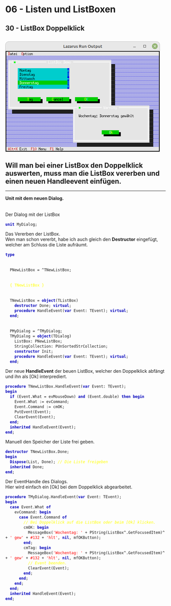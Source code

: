 # 06 - Listen und ListBoxen
## 30 - ListBox Doppelklick
<img src="image.png" alt="Selfhtml"><br><br>
Will man bei einer <b>ListBox</b> den Doppelklick auswerten, muss man die ListBox vererben und einen neuen Handleevent einfügen.<br>
---
---
<b>Unit mit dem neuen Dialog.</b><br>
<br><br>
Der Dialog mit der ListBox<br>
<pre><code><b><font color="0000BB">unit</font></b> MyDialog;
</code></pre>
Das Vererben der ListBox.<br>
Wen man schon vererbt, habe ich auch gleich den <b>Destructor</b> eingefügt, welcher am Schluss die Liste aufräumt.<br>
<pre><code><b><font color="0000BB">type</font></b>
<br>
  PNewListBox = ^TNewListBox;
<br>
  <font color="#FFFF00">{ TNewListBox }</font>
<br>
  TNewListBox = <b><font color="0000BB">object</font></b>(TListBox)
    <b><font color="0000BB">destructor</font></b> Done; <b><font color="0000BB">virtual</font></b>;
    <b><font color="0000BB">procedure</font></b> HandleEvent(<b><font color="0000BB">var</font></b> Event: TEvent); <b><font color="0000BB">virtual</font></b>;
  <b><font color="0000BB">end</font></b>;
<br>
  PMyDialog = ^TMyDialog;
  TMyDialog = <b><font color="0000BB">object</font></b>(TDialog)
    ListBox: PNewListBox;
    StringCollection: PUnSortedStrCollection;
    <b><font color="0000BB">constructor</font></b> Init;
    <b><font color="0000BB">procedure</font></b> HandleEvent(<b><font color="0000BB">var</font></b> Event: TEvent); <b><font color="0000BB">virtual</font></b>;
  <b><font color="0000BB">end</font></b>;
</code></pre>
Der neue <b>HandleEvent</b> der beuen ListBox, welcher den Doppelklick abfängt und ihn als [Ok] interprediert.<br>
<pre><code><b><font color="0000BB">procedure</font></b> TNewListBox.HandleEvent(<b><font color="0000BB">var</font></b> Event: TEvent);
<b><font color="0000BB">begin</font></b>
  <b><font color="0000BB">if</font></b> (Event.What = evMouseDown) <b><font color="0000BB">and</font></b> (Event.double) <b><font color="0000BB">then</font></b> <b><font color="0000BB">begin</font></b>
    Event.What := evCommand;
    Event.Command := cmOK;
    PutEvent(Event);
    ClearEvent(Event);
  <b><font color="0000BB">end</font></b>;
  <b><font color="0000BB">inherited</font></b> HandleEvent(Event);
<b><font color="0000BB">end</font></b>;
</code></pre>
Manuell den Speicher der Liste frei geben.<br>
<pre><code><b><font color="0000BB">destructor</font></b> TNewListBox.Done;
<b><font color="0000BB">begin</font></b>
  <b><font color="0000BB">Dispose</font></b>(List, Done); <i><font color="#FFFF00">// Die Liste freigeben</font></i>
  <b><font color="0000BB">inherited</font></b> Done;
<b><font color="0000BB">end</font></b>;
</code></pre>
Der EventHandle des Dialogs.<br>
Hier wird einfach ein [Ok] bei dem Doppelklick abgearbeitet.<br>
<pre><code><b><font color="0000BB">procedure</font></b> TMyDialog.HandleEvent(<b><font color="0000BB">var</font></b> Event: TEvent);
<b><font color="0000BB">begin</font></b>
  <b><font color="0000BB">case</font></b> Event.What <b><font color="0000BB">of</font></b>
    evCommand: <b><font color="0000BB">begin</font></b>
      <b><font color="0000BB">case</font></b> Event.Command <b><font color="0000BB">of</font></b>
        <i><font color="#FFFF00">// Bei Doppelklick auf die ListBox oder beim [Ok] klicken.</font></i>
        cmOK: <b><font color="0000BB">begin</font></b>
          MessageBox(<font color="#FF0000">'Wochentag: '</font> + PString(ListBox^.GetFocusedItem)^ + <font color="#FF0000">' gew'</font> + <font color="#FF0000">#132</font> + <font color="#FF0000">'hlt'</font>, <b><font color="0000BB">nil</font></b>, mfOKButton);
        <b><font color="0000BB">end</font></b>;
        cmTag: <b><font color="0000BB">begin</font></b>
          MessageBox(<font color="#FF0000">'Wochentag: '</font> + PString(ListBox^.GetFocusedItem)^ + <font color="#FF0000">' gew'</font> + <font color="#FF0000">#132</font> + <font color="#FF0000">'hlt'</font>, <b><font color="0000BB">nil</font></b>, mfOKButton);
          <i><font color="#FFFF00">// Event beenden.</font></i>
          ClearEvent(Event);
        <b><font color="0000BB">end</font></b>;
      <b><font color="0000BB">end</font></b>;
    <b><font color="0000BB">end</font></b>;
  <b><font color="0000BB">end</font></b>;
  <b><font color="0000BB">inherited</font></b> HandleEvent(Event);
<b><font color="0000BB">end</font></b>;
</code></pre>
<br>
